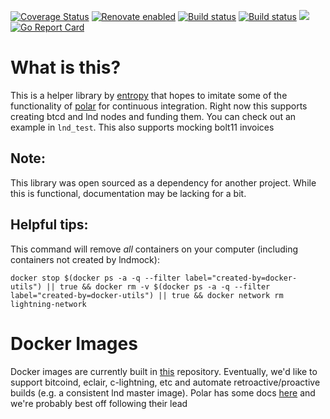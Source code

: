 [![Coverage Status](https://coveralls.io/repos/github/xplorfin/lndmock/badge.svg?branch=master)](https://coveralls.io/github/xplorfin/lndmock?branch=master)
[![Renovate enabled](https://img.shields.io/badge/renovate-enabled-brightgreen.svg)](https://app.renovatebot.com/dashboard#github/xplorfin/lndmock)
[![Build status](https://github.com/xplorfin/lndmock/workflows/test/badge.svg)](https://github.com/xplorfin/lndmock/actions?query=workflow%3Atest)
[![Build status](https://github.com/xplorfin/lndmock/workflows/goreleaser/badge.svg)](https://github.com/xplorfin/lndmock/actions?query=workflow%3Agoreleaser)
[![](https://godoc.org/github.com/xplorfin/lndmock?status.svg)](https://godoc.org/github.com/xplorfin/lndmock)
[![Go Report Card](https://goreportcard.com/badge/github.com/xplorfin/lndmock)](https://goreportcard.com/report/github.com/xplorfin/lndmock)

# What is this?

This is a helper library by [entropy](http://entropy.rocks/) that hopes to imitate some of the functionality of [polar](https://github.com/jamaljsr/polar) for continuous integration. Right now this supports creating btcd and lnd nodes and funding them. You can check out an example in `lnd_test`. This also supports mocking bolt11 invoices

## Note:

This library was open sourced as a dependency for another project. While this is functional, documentation may be lacking for a bit.

## Helpful tips:

This command will remove *all* containers on your computer (including containers not created by lndmock): 

`docker stop $(docker ps -a -q --filter label="created-by=docker-utils") || true && docker rm -v $(docker ps -a -q --filter label="created-by=docker-utils") || true && docker network rm lightning-network`
<!-- see:  https://docs.docker.com/engine/reference/commandline/ps/ -->

# Docker Images

Docker images are currently built in [this](https://github.com/xplorfin/lnd-docker-images) repository. Eventually, we'd like to support bitcoind, eclair, c-lightning, etc and automate retroactive/proactive builds (e.g. a consistent lnd master image). Polar has some docs [here](https://github.com/jamaljsr/polar/blob/master/docs/custom-nodes.md) and we're probably best off following their lead